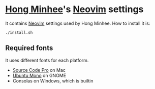 [Hong Minhee][]'s [Neovim][] settings
=====================================

It contains [Neovim] settings used by Hong Minhee. How to install it is:

    ./install.sh

[Hong Minhee]: https://hongminhee.org/
[Neovim]: http://neovim.io/


Required fonts
--------------

It uses different fonts for each platform.

- [Source Code Pro][] on Mac
- [Ubuntu Mono][] on GNOME
- Consolas on Windows, which is builtin

[Source Code Pro]: http://adobe-fonts.github.io/source-code-pro/
[Ubuntu Mono]: http://font.ubuntu.com/
